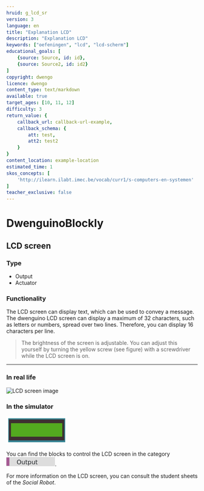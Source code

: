 ```yaml
---
hruid: g_lcd_sr
version: 3
language: en
title: "Explanation LCD"
description: "Explanation LCD"
keywords: ["oefeningen", "lcd", "lcd-scherm"]
educational_goals: [
    {source: Source, id: id}, 
    {source: Source2, id: id2}
]
copyright: dwengo
licence: dwengo
content_type: text/markdown
available: true
target_ages: [10, 11, 12]
difficulty: 3
return_value: {
    callback_url: callback-url-example,
    callback_schema: {
        att: test,
        att2: test2
    }
}
content_location: example-location
estimated_time: 1
skos_concepts: [
    'http://ilearn.ilabt.imec.be/vocab/curr1/s-computers-en-systemen'
]
teacher_exclusive: false
---
```

# DwenguinoBlockly
## LCD screen

### Type
- Output
- Actuator

### Functionality
The LCD screen can display text, which can be used to convey a message.<br>
The dwenguino LCD screen can display a maximum of 32 characters, such as letters or numbers, spread over two lines. Therefore, you can display 16 characters per line.

> The brightness of the screen is adjustable. You can adjust this yourself by turning the yellow screw (see figure) with a screwdriver while the LCD screen is on.

***

### In real life

![](embed/dwenguino_lcd.png "LCD screen image")

### In the simulator

![](embed/lcd.png "LCD screen")

You can find the blocks to control the LCD screen in the category ![](embed/cat_output.png "output category").

<div class="alert alert-box alert-success">
For more information on the LCD screen, you can consult the student sheets of the <em>Social Robot</em>.
</div>